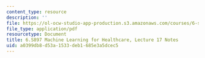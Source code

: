 ```yaml
---
content_type: resource
description: ''
file: https://ol-ocw-studio-app-production.s3.amazonaws.com/courses/6-s897-machine-learning-for-healthcare-spring-2019/a0399db8d53a1533deb1685e3a5dcec5_MIT6_S897S19_lec17note.pdf
file_type: application/pdf
resourcetype: Document
title: 6.S897 Machine Learning for Healthcare, Lecture 17 Notes
uid: a0399db8-d53a-1533-deb1-685e3a5dcec5
---
```

